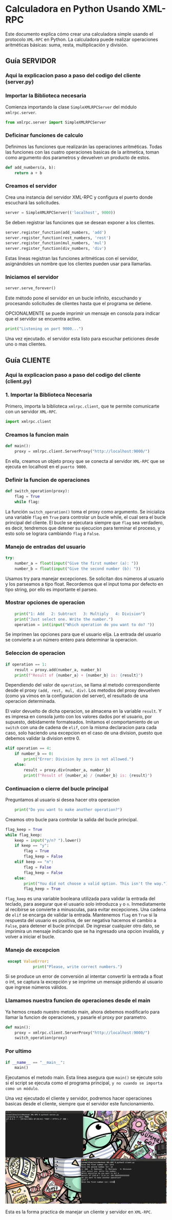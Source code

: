 # Calculadora en Python Usando XML-RPC

Este documento explica cómo crear una calculadora simple usando el protocolo ```XML-RPC``` en Python. La calculadora puede realizar operaciones aritméticas básicas: suma, resta, multiplicación y división.

## Guía SERVIDOR 

### Aqui la explicacion paso a paso del codigo del cliente (server.py)


### Importar la Biblioteca necesaria

Comienza importando la clase `SimpleXMLRPCServer` del módulo `xmlrpc.server`.

```python 
from xmlrpc.server import SimpleXMLRPCServer
``` 

### Deficinar funciones de calculo 

Definimos las funciones que realizarán las operaciones aritméticas.
Todas las funciones con las cuatro operaciones basicas de la aritmetica, toman como argumento dos parametros y devuelven un producto de estos.

```python
def add_numbers(a, b):
    return a + b
``` 

### Creamos el servidor

Crea una instancia del servidor XML-RPC y configura el puerto donde escuchará las solicitudes.

```python
server = SimpleXMLRPCServer(('localhost', 9000))
```

Se deben registrar las funciones que se desean exponer a los clientes.

```python  
server.register_function(add_numbers, 'add')
server.register_function(rest_numbers, 'rest')
server.register_function(mul_numbers, 'mul')
server.register_function(div_numbers, 'div')
```
Estas líneas registran las funciones aritméticas con el servidor, asignándoles un nombre que los clientes pueden usar para llamarlas.

### Iniciamos el servidor 

```python
server.serve_forever()
```
Este método pone el servidor en un bucle infinito, escuchando y procesando solicitudes de clientes hasta que el programa se detiene.

OPCIONALMENTE se puede imprimir un mensaje en consola para indicar que el servidor se encuentra activo. 
```python
print("Listening on port 9000...")
```

Una vez ejecutado. el servidor esta listo para escuchar peticiones desde uno o mas clientes. 

## Guía CLIENTE

### Aqui la explicacion paso a paso del codigo del cliente (client.py)

### 1.  Importar la Biblioteca Necesaria

Primero, importa la biblioteca `xmlrpc.client`, que te permite comunicarte con un servidor ```XML-RPC```.

```python
import xmlrpc.client
```

### Creamos la funcion main 

```python
def main():
    proxy = xmlrpc.client.ServerProxy("http://localhost:9000/")
```
En ella, creamos un objeto proxy que se conecta al servidor ```XML-RPC``` que se ejecuta en localhost en el ```puerto 9000```.


### Definir la funcion de operaciones

```python
def switch_operation(proxy):
    flag = True
    while flag:
```
La función ```switch_operation()``` toma el proxy como argumento.
Se inicializa una variable ```flag``` en ```True``` para controlar un bucle while, el cual sera el bucle principal del cliente. 
El bucle se ejecutara siempre que ```flag``` sea verdadero, es decir, tendremos que detener su ejecucion para terminar el proceso, y esto solo se lograra cambiando ```flag``` a ```False```.

### Manejo de entradas del usuario

```python
try: 
    number_a = float(input("Give the first number (a): "))
    number_b = float(input("Give the second number (b): "))
```
Usamos try para manejar excepciones. Se solicitan dos números al usuario y los parseamos a tipo float.
Recordemos que el input toma por defecto en tipo string, por ello es importante el parseo. 

### Mostrar opciones de operacion

```python
    print("1: Add   2: Subtract   3: Multiply   4: Division")
    print("Just select one. Write the number.")
    operation = int(input("Which operation do you want to do? "))
```
Se imprimen las opciones para que el usuario elija. La entrada del usuario se convierte a un número entero para determinar la operacion.

### Seleccion de operacion

```python
if operation == 1:
    result = proxy.add(number_a, number_b)
    print(f"Result of {number_a} + {number_b} is: {result}")
```
Dependiendo del valor de ```operation```, se llama al metodo correspondiente desde el proxy ```(add, rest, mul, div)```. Los metodos del proxy devuelven (como ya vimos en la configuracion del server), el resultado de una operacion determinada. 

El valor devuelto de dicha operacion, se almacena en la variable ```result```. Y es impresa en consola junto con los valores dados por el usuario, por supuesto, debidamente formateados.
Imitamos el comportamiento de un ```switch``` con una de cadena de ```elif```, con la misma declaracion para cada caso, solo haciendo una excepcion en el caso de una division, puesto que debemos validar la division entre 0. 

```python
elif operation == 4:
    if number_b == 0:
        print("Error: Division by zero is not allowed.")
    else:
        result = proxy.div(number_a, number_b)
        print(f"Result of {number_a} / {number_b} is: {result}")
```

### Continuacion o cierre del bucle principal 

Preguntamos al usuario si desea hacer otra operacion

```python
    print("Do you want to make another operation?")
```

Creamos otro bucle para controlar la salida del bucle principal.

```python
flag_keep = True
while flag_keep:
    keep = input("y/n? ").lower()  
    if keep == "y":
        flag = True
        flag_keep = False  
    elif keep == "n":
        flag = False
        flag_keep = False 
    else:
        print("You did not choose a valid option. This isn't the way.")
        flag_keep = True  
```
```flag_keep``` es una variable booleana utilizada para validar la entrada del teclado, para asegurar que el usuario solo introduzca ```y``` o ```n```. Inmediatamente al recibirse se convierte a minusculas, para evitar excepciones. 
Una cadena de ```elif``` se encarga de validar la entrada. 
Mantenemos ```flag``` en ```True``` si la respuesta del usuario es positiva, de ser negativa hacemos el cambio a ```False```, para detener el bucle principal. 
De ingresar cualquier otro dato, se imprimira un mensaje indicando que se ha ingresado una opcion invalida, y volver a iniciar el bucle. 

### Manejo de excepcion

```python 
 except ValueError:
            print("Please, write correct numbers.")
```
Si se produce un error de conversión al intentar convertir la entrada a float o int, se captura la excepción y se imprime un mensaje pidiendo al usuario que ingrese números válidos.

### Llamamos nuestra funcion de operaciones desde el main 

Ya hemos creado nuestro metodo main, ahora debemos modificarlo para llamar la funcion de operaciones, y pasarle el proxy por parametro. 

```python 
def main():
    proxy = xmlrpc.client.ServerProxy("http://localhost:9000/")
    switch_operation(proxy)
```

### Por ultimo

```python
if __name__ == "__main__":
    main()
```

Ejecutamos el metodo main.
Esta línea asegura que ```main()``` se ejecute solo si el script se ejecuta como el programa principal, ```y no cuando se importa como un módulo```.

Una vez ejecutado el cliente y servidor, podremos hacer operaciones basicas desde el cliente, siempre que el servidor este funcionamiento. 


![server_client](./Server_Client_Working.png)


Esta es la forma practica de manejar un cliente y servidor en ```XML-RPC```. 





